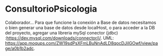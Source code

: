 # ConsultorioPsicologia
Colaborador...
Para que funcione la conexión a Base de datos necesitamos o bien generar una base de datos desde localHost, o para acceder a la DB del proyecto, agregar una libreria 
mySql conector (jdbc) :https://dev.mysql.com/downloads/connector/j/.
UML: https://app.moqups.com/ZW19sdPsXFmLBuNnAdLD8qocDJiIGOwf/view/page/a0b1b2adc.
